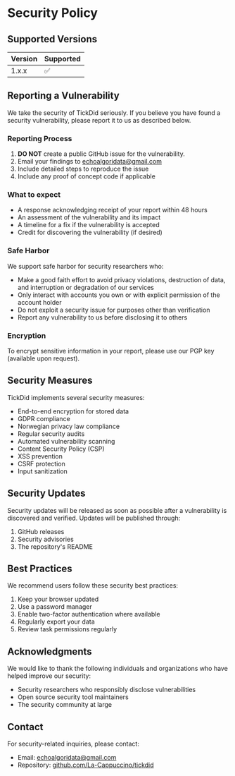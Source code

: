 # Security Policy

## Supported Versions

| Version | Supported          |
| ------- | ------------------ |
| 1.x.x   | :white_check_mark: |

## Reporting a Vulnerability

We take the security of TickDid seriously. If you believe you have found a security vulnerability, please report it to us as described below.

### Reporting Process

1. **DO NOT** create a public GitHub issue for the vulnerability.
2. Email your findings to echoalgoridata@gmail.com
3. Include detailed steps to reproduce the issue
4. Include any proof of concept code if applicable

### What to expect

- A response acknowledging receipt of your report within 48 hours
- An assessment of the vulnerability and its impact
- A timeline for a fix if the vulnerability is accepted
- Credit for discovering the vulnerability (if desired)

### Safe Harbor

We support safe harbor for security researchers who:

- Make a good faith effort to avoid privacy violations, destruction of data, and interruption or degradation of our services
- Only interact with accounts you own or with explicit permission of the account holder
- Do not exploit a security issue for purposes other than verification
- Report any vulnerability to us before disclosing it to others

### Encryption

To encrypt sensitive information in your report, please use our PGP key (available upon request).

## Security Measures

TickDid implements several security measures:

- End-to-end encryption for stored data
- GDPR compliance
- Norwegian privacy law compliance
- Regular security audits
- Automated vulnerability scanning
- Content Security Policy (CSP)
- XSS prevention
- CSRF protection
- Input sanitization

## Security Updates

Security updates will be released as soon as possible after a vulnerability is discovered and verified. Updates will be published through:

1. GitHub releases
2. Security advisories
3. The repository's README

## Best Practices

We recommend users follow these security best practices:

1. Keep your browser updated
2. Use a password manager
3. Enable two-factor authentication where available
4. Regularly export your data
5. Review task permissions regularly

## Acknowledgments

We would like to thank the following individuals and organizations who have helped improve our security:

- Security researchers who responsibly disclose vulnerabilities
- Open source security tool maintainers
- The security community at large

## Contact

For security-related inquiries, please contact:
- Email: echoalgoridata@gmail.com
- Repository: [github.com/La-Cappuccino/tickdid](https://github.com/La-Cappuccino/tickdid) 